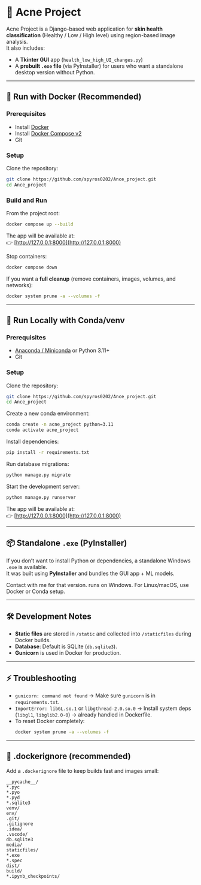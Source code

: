 # 🧪 Acne Project

Acne Project is a Django-based web application for **skin health classification** (Healthy / Low / High level) using region-based image analysis.  
It also includes:  
- A **Tkinter GUI** app (`health_low_high_UI_changes.py`)  
- A **prebuilt `.exe` file** (via PyInstaller) for users who want a standalone desktop version without Python.

---

## 🚀 Run with Docker (Recommended)

### Prerequisites
- Install [Docker](https://docs.docker.com/get-docker/)  
- Install [Docker Compose v2](https://docs.docker.com/compose/install/)  
- Git

### Setup
Clone the repository:
```bash
git clone https://github.com/spyros0202/Ance_project.git
cd Ance_project
```

### Build and Run
From the project root:

```bash
docker compose up --build
```

The app will be available at:  
👉 [http://127.0.0.1:8000](http://127.0.0.1:8000)

Stop containers:
```bash
docker compose down
```

If you want a **full cleanup** (remove containers, images, volumes, and networks):
```bash
docker system prune -a --volumes -f
```

---

## 🐍 Run Locally with Conda/venv

### Prerequisites
- [Anaconda / Miniconda](https://docs.conda.io/en/latest/miniconda.html) or Python 3.11+
- Git

### Setup
Clone the repository:
```bash
git clone https://github.com/spyros0202/Ance_project.git
cd Ance_project
```

Create a new conda environment:
```bash
conda create -n acne_project python=3.11
conda activate acne_project
```

Install dependencies:
```bash
pip install -r requirements.txt
```

Run database migrations:
```bash
python manage.py migrate
```

Start the development server:
```bash
python manage.py runserver
```

The app will be available at:  
👉 [http://127.0.0.1:8000](http://127.0.0.1:8000)

---


## 📦 Standalone `.exe` (PyInstaller)

If you don’t want to install Python or dependencies, a standalone Windows `.exe` is available.  
It was built using **PyInstaller** and bundles the GUI app + ML models. 

Contact with me for that version.
 runs on Windows. For Linux/macOS, use Docker or Conda setup.

---

## 🛠 Development Notes
- **Static files** are stored in `/static` and collected into `/staticfiles` during Docker builds.  
- **Database**: Default is SQLite (`db.sqlite3`).  
- **Gunicorn** is used in Docker for production.  

---

## ⚡ Troubleshooting
- `gunicorn: command not found` → Make sure `gunicorn` is in `requirements.txt`.  
- `ImportError: libGL.so.1` or `libgthread-2.0.so.0` → Install system deps (`libgl1`, `libglib2.0-0`) → already handled in Dockerfile.  
- To reset Docker completely:
  ```bash
  docker system prune -a --volumes -f
  ```

---

## 📂 .dockerignore (recommended)

Add a `.dockerignore` file to keep builds fast and images small:

```
__pycache__/
*.pyc
*.pyo
*.pyd
*.sqlite3
venv/
env/
.git/
.gitignore
.idea/
.vscode/
db.sqlite3
media/
staticfiles/
*.exe
*.spec
dist/
build/
*.ipynb_checkpoints/
```
